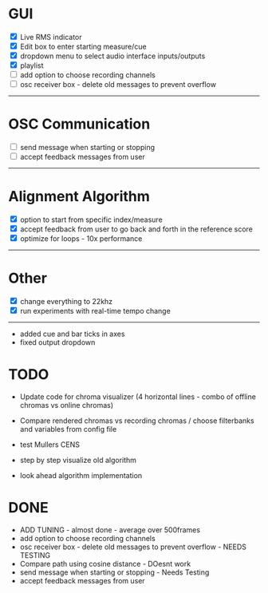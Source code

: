 # GUI
<input type="checkbox" checked> Live RMS indicator  <br>
<input type="checkbox" checked> Edit box to enter starting measure/cue <br>
<input type="checkbox" checked> dropdown menu to select audio interface inputs/outputs <br>
<input type="checkbox" checked> playlist <br>
<input type="checkbox"> add option to choose recording channels <br>
<input type="checkbox"> osc receiver box - delete old messages to prevent overflow

---

# OSC Communication
<input type="checkbox" > send message when starting or stopping <br>
<input type="checkbox" > accept feedback messages from user <br>


---

# Alignment Algorithm
<input type="checkbox" checked> option to start from specific index/measure <br>
<input type="checkbox" checked> accept feedback from user to go back and forth in the reference score <br>
<input type="checkbox" checked> optimize for loops - 10x performance <br>

---

# Other
<input type="checkbox" checked> change everything to 22khz <br>
<input type="checkbox" checked> run experiments with real-time tempo change <br>

---

- added cue and bar ticks in axes
- fixed output dropdown


# TODO


- Update code for chroma visualizer (4 horizontal lines - combo of offline chromas vs online chromas)
- Compare rendered chromas vs recording chromas / choose filterbanks and variables from config file
- test Mullers CENS

- step by step visualize old algorithm
- look ahead algorithm implementation

# DONE
- ADD TUNING - almost done - average over 500frames
- add option to choose recording channels
- osc receiver box - delete old messages to prevent overflow - NEEDS TESTING
- Compare path using cosine distance - DOesnt work
- send message when starting or stopping - Needs Testing
- accept feedback messages from user 





